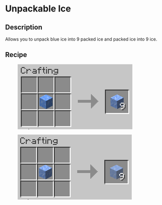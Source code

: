# Unpackable Ice

## Description

Allows you to unpack blue ice into 9 packed ice and packed ice into 9 ice.

## Recipe

<figure><img src="../.gitbook/assets/blue_ice_to_packed_ice.png" alt=""><figcaption></figcaption></figure>

<figure><img src="../.gitbook/assets/packed_ice_to_ice.png" alt=""><figcaption></figcaption></figure>
